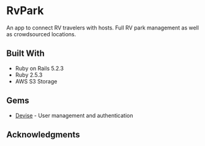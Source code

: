 # RvPark

An app to connect RV travelers with hosts. Full RV park management as well as crowdsourced locations.

## Built With

* Ruby on Rails 5.2.3
* Ruby 2.5.3
* AWS S3 Storage

## Gems

* [Devise](https://github.com/heartcombo/devise) - User management and authentication

## Acknowledgments
